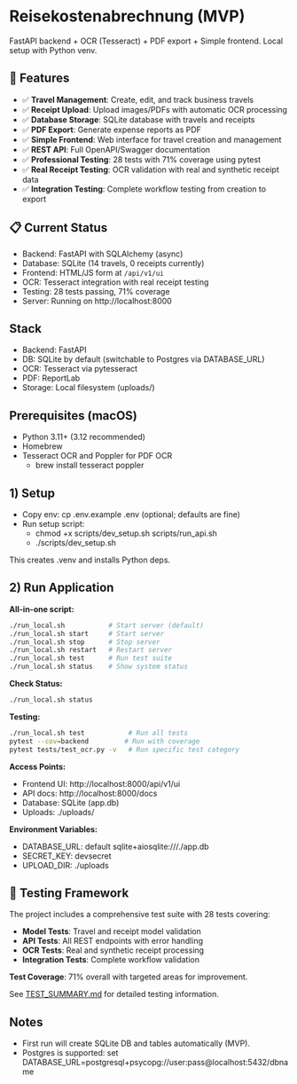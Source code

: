 # Reisekostenabrechnung (MVP)

FastAPI backend + OCR (Tesseract) + PDF export + Simple frontend. Local setup with Python venv.

## 🎯 Features
- ✅ **Travel Management**: Create, edit, and track business travels
- ✅ **Receipt Upload**: Upload images/PDFs with automatic OCR processing
- ✅ **Database Storage**: SQLite database with travels and receipts
- ✅ **PDF Export**: Generate expense reports as PDF
- ✅ **Simple Frontend**: Web interface for travel creation and management
- ✅ **REST API**: Full OpenAPI/Swagger documentation
- ✅ **Professional Testing**: 28 tests with 71% coverage using pytest
- ✅ **Real Receipt Testing**: OCR validation with real and synthetic receipt data
- ✅ **Integration Testing**: Complete workflow testing from creation to export

## 📋 Current Status
- Backend: FastAPI with SQLAlchemy (async)
- Database: SQLite (14 travels, 0 receipts currently)
- Frontend: HTML/JS form at `/api/v1/ui`
- OCR: Tesseract integration with real receipt testing
- Testing: 28 tests passing, 71% coverage
- Server: Running on http://localhost:8000

## Stack
- Backend: FastAPI
- DB: SQLite by default (switchable to Postgres via DATABASE_URL)
- OCR: Tesseract via pytesseract
- PDF: ReportLab
- Storage: Local filesystem (uploads/)

## Prerequisites (macOS)
- Python 3.11+ (3.12 recommended)
- Homebrew
- Tesseract OCR and Poppler for PDF OCR
  - brew install tesseract poppler

## 1) Setup
- Copy env: cp .env.example .env (optional; defaults are fine)
- Run setup script:
  - chmod +x scripts/dev_setup.sh scripts/run_api.sh
  - ./scripts/dev_setup.sh

This creates .venv and installs Python deps.

## 2) Run Application
**All-in-one script:**
```bash
./run_local.sh           # Start server (default)
./run_local.sh start     # Start server
./run_local.sh stop      # Stop server
./run_local.sh restart   # Restart server
./run_local.sh test      # Run test suite
./run_local.sh status    # Show system status
```

**Check Status:**
```bash
./run_local.sh status
```

**Testing:**
```bash
./run_local.sh test           # Run all tests
pytest --cov=backend         # Run with coverage
pytest tests/test_ocr.py -v   # Run specific test category
```

**Access Points:**
- Frontend UI: http://localhost:8000/api/v1/ui
- API docs: http://localhost:8000/docs
- Database: SQLite (app.db)
- Uploads: ./uploads/

**Environment Variables:**
- DATABASE_URL: default sqlite+aiosqlite:///./app.db
- SECRET_KEY: devsecret
- UPLOAD_DIR: ./uploads

## 🧪 Testing Framework

The project includes a comprehensive test suite with 28 tests covering:

- **Model Tests**: Travel and receipt model validation
- **API Tests**: All REST endpoints with error handling
- **OCR Tests**: Real and synthetic receipt processing
- **Integration Tests**: Complete workflow validation

**Test Coverage**: 71% overall with targeted areas for improvement.

See [TEST_SUMMARY.md](TEST_SUMMARY.md) for detailed testing information.

## Notes
- First run will create SQLite DB and tables automatically (MVP).
- Postgres is supported: set DATABASE_URL=postgresql+psycopg://user:pass@localhost:5432/dbname
